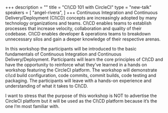 +++
description = ""
title = "CI\\CD 101 with CircleCI"
type = "new-talk"
speakers = [
        "angel-rivera",
]
+++
Continuous Integration and Continuous Delivery/Deployment (CI\CD) concepts are increasingly adopted by many technology organizations and teams. CI\CD enables teams to establish processes that increase velocity, collaboration and quality of their codebase. CI\CD enables developer & operations teams to breakdown unnecessary silos and gain a deeper knowledge of their respective arenas.

In this workshop the participants will be introduced to the basic fundamentals of Continuous Integration and Continuous Delivery/Deployment. Participants will learn the core principles of CI\CD and have the opportunity to reinforce what they’ve learned in a hands on workshop featuring the CircleCI platform. The workshop will demonstrate ci\cd build configuration, code commits, commit builds, code testing and packaging. The participants will leave with a hands-on experience and understanding of what it takes to CI\CD.

I want to stress that the purpose of this workshop is NOT to advertise the CircleCI platform but it will be used as the CI\CD platform because it’s the one I’m most familiar with.